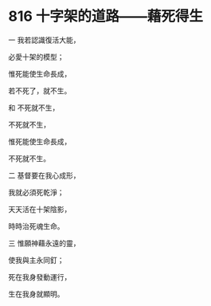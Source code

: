# 816 十字架的道路——藉死得生

一 我若認識復活大能，

必愛十架的模型；

惟死能使生命長成，

若不死了，就不生。

和 不死就不生，

不死就不生，

惟死能使生命長成，

不死就不生。

二 基督要在我心成形，

我就必須死乾淨；

天天活在十架陰影，

時時治死魂生命。

三 惟願神藉永遠的靈，

使我與主永同釘；

死在我身發動運行，

生在我身就顯明。


